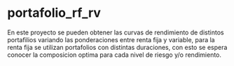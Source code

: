 # portafolio_rf_rv
En este proyecto se pueden obtener las curvas de rendimiento de distintos portafilios variando
las ponderaciones entre renta fija y variable, para la renta fija se utilizan portafolios con distintas duraciones, con esto se espera conocer la composicion optima para cada nivel de riesgo y/o rendimiento.
